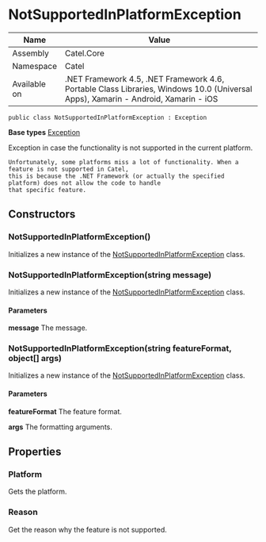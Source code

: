 

# NotSupportedInPlatformException

Name|Value
---|---
Assembly|Catel.Core
Namespace|Catel
Available on|.NET Framework 4.5, .NET Framework 4.6, Portable Class Libraries, Windows 10.0 (Universal Apps), Xamarin - Android, Xamarin - iOS

```
public class NotSupportedInPlatformException : Exception
```

**Base types**
[Exception]()


Exception in case the functionality is not supported in the current platform.
    


    Unfortunately, some platforms miss a lot of functionality. When a feature is not supported in Catel, 
    this is because the .NET Framework (or actually the specified platform) does not allow the code to handle 
    that specific feature.



## Constructors

### NotSupportedInPlatformException()

Initializes a new instance of the [NotSupportedInPlatformException](#) class.



### NotSupportedInPlatformException(string message)

Initializes a new instance of the [NotSupportedInPlatformException](#) class.

#### Parameters

**message**
The message.



### NotSupportedInPlatformException(string featureFormat, object[] args)

Initializes a new instance of the [NotSupportedInPlatformException](#) class.

#### Parameters

**featureFormat**
The feature format.

**args**
The formatting arguments.



## Properties

### Platform

Gets the platform.



### Reason

Get the reason why the feature is not supported.




